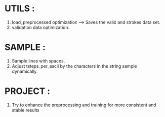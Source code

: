 UTILS :
=======
1. load_preprocessed optimization --> Saves the valid and strokes data set. 
2. validation data optimization.

SAMPLE :
=======
1. Sample lines with spaces.
2. Adjust tsteps_per_ascii by the characters in the string sample dynamically.

PROJECT :
=======
1. Try to enhance the preprocessing and training for more consistent and stable results

